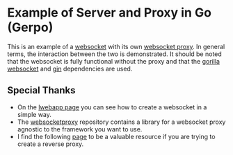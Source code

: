 # Example of Server and Proxy in Go (Gerpo)

This is an example of a [websocket](/server) with its own [websocket proxy](/server-proxy). In general terms, the interaction between the two is demonstrated. It should be noted that the websocket is fully functional without the proxy and that the [gorilla websocket](https://github.com/gorilla/websocket) and [gin](https://github.com/gin-gonic/gin) dependencies are used.

## Special Thanks
- On the [lwebapp page](https://lwebapp.com/en/post/go-websocket-simple-server) you can see how to create a websocket in a simple way.
- The [websocketproxy](https://github.com/koding/websocketproxy) repository contains a library for a websocket proxy agnostic to the framework you want to use.
- I find the following [page](https://dev.to/justlorain/how-to-apply-reverse-proxy-over-websocket-27ml) to be a valuable resource if you are trying to create a reverse proxy.